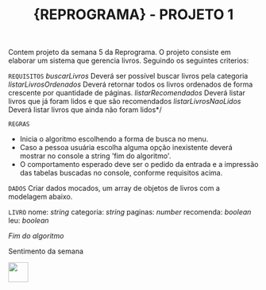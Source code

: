 <h1 align="center"> {REPROGRAMA} - PROJETO 1 </h1> <br>

Contem projeto da semana 5 da Reprograma. O projeto consiste em elaborar um sistema que gerencia livros.
Seguindo os seguintes criterios:

`REQUISITOS`
 *buscarLivros* Deverá ser possível buscar livros pela categoria
 *listarLivrosOrdenados* Deverá retornar todos os livros ordenados de forma crescente por quantidade de páginas.
 *listarRecomendados* Deverá listar livros que já foram lidos e que são recomendados
 *listarLivrosNaoLidos* Deverá listar livros que ainda não foram lidos*/

`REGRAS`
- Inicia o algoritmo escolhendo a forma de busca no menu.
- Caso a pessoa usuária escolha alguma opção inexistente deverá mostrar no console a string 'fim do algoritmo'.
- O comportamento esperado deve ser o pedido da entrada e a impressão das tabelas buscadas no console, conforme requisitos acima.

`DADOS`
Criar dados mocados, um array de objetos de livros com a modelagem abaixo.

`LIVRO`
nome: *string*
categoria: *string*
paginas: *number*
recomenda: *boolean*
leu: *boolean*

*Fim do algoritmo*   

Sentimento da semana  

<img src="https://c.tenor.com/rH06jxT7u0kAAAAC/karol-conka.gif" width="40" height="40" />


